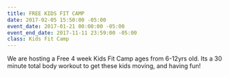 ```yaml
---
title: FREE KIDS FIT CAMP
date: 2017-02-05 15:50:00 -05:00
event_date: 2017-01-21 00:00:00 -05:00
event_end_date: 2017-11-11 23:59:00 -05:00
class: Kids Fit Camp
---
```


We are hosting a Free 4 week Kids Fit Camp ages from 6-12yrs old. Its a 30 minute total body workout to get these kids moving, and having fun!